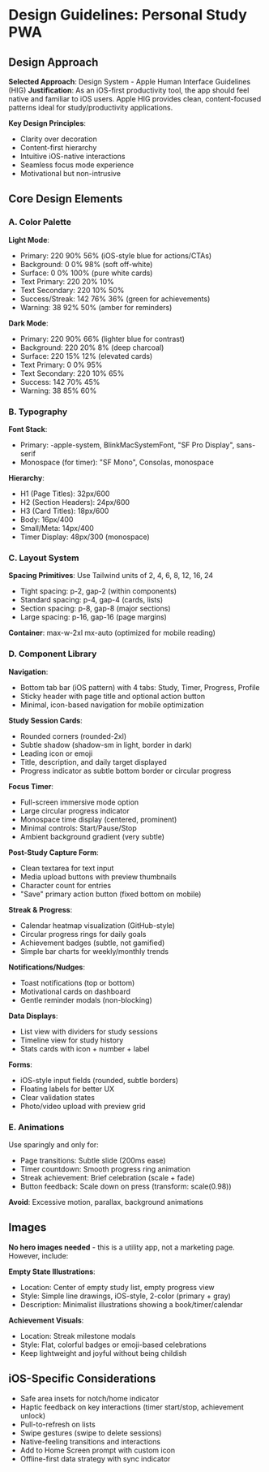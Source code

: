 # Design Guidelines: Personal Study PWA

## Design Approach

**Selected Approach**: Design System - Apple Human Interface Guidelines (HIG)
**Justification**: As an iOS-first productivity tool, the app should feel native and familiar to iOS users. Apple HIG provides clean, content-focused patterns ideal for study/productivity applications.

**Key Design Principles**:
- Clarity over decoration
- Content-first hierarchy
- Intuitive iOS-native interactions
- Seamless focus mode experience
- Motivational but non-intrusive

## Core Design Elements

### A. Color Palette

**Light Mode**:
- Primary: 220 90% 56% (iOS-style blue for actions/CTAs)
- Background: 0 0% 98% (soft off-white)
- Surface: 0 0% 100% (pure white cards)
- Text Primary: 220 20% 10%
- Text Secondary: 220 10% 50%
- Success/Streak: 142 76% 36% (green for achievements)
- Warning: 38 92% 50% (amber for reminders)

**Dark Mode**:
- Primary: 220 90% 66% (lighter blue for contrast)
- Background: 220 20% 8% (deep charcoal)
- Surface: 220 15% 12% (elevated cards)
- Text Primary: 0 0% 95%
- Text Secondary: 220 10% 65%
- Success: 142 70% 45%
- Warning: 38 85% 60%

### B. Typography

**Font Stack**: 
- Primary: -apple-system, BlinkMacSystemFont, "SF Pro Display", sans-serif
- Monospace (for timer): "SF Mono", Consolas, monospace

**Hierarchy**:
- H1 (Page Titles): 32px/600 
- H2 (Section Headers): 24px/600
- H3 (Card Titles): 18px/600
- Body: 16px/400
- Small/Meta: 14px/400
- Timer Display: 48px/300 (monospace)

### C. Layout System

**Spacing Primitives**: Use Tailwind units of 2, 4, 6, 8, 12, 16, 24
- Tight spacing: p-2, gap-2 (within components)
- Standard spacing: p-4, gap-4 (cards, lists)
- Section spacing: p-8, gap-8 (major sections)
- Large spacing: p-16, gap-16 (page margins)

**Container**: max-w-2xl mx-auto (optimized for mobile reading)

### D. Component Library

**Navigation**:
- Bottom tab bar (iOS pattern) with 4 tabs: Study, Timer, Progress, Profile
- Sticky header with page title and optional action button
- Minimal, icon-based navigation for mobile optimization

**Study Session Cards**:
- Rounded corners (rounded-2xl)
- Subtle shadow (shadow-sm in light, border in dark)
- Leading icon or emoji
- Title, description, and daily target displayed
- Progress indicator as subtle bottom border or circular progress

**Focus Timer**:
- Full-screen immersive mode option
- Large circular progress indicator
- Monospace time display (centered, prominent)
- Minimal controls: Start/Pause/Stop
- Ambient background gradient (very subtle)

**Post-Study Capture Form**:
- Clean textarea for text input
- Media upload buttons with preview thumbnails
- Character count for entries
- "Save" primary action button (fixed bottom on mobile)

**Streak & Progress**:
- Calendar heatmap visualization (GitHub-style)
- Circular progress rings for daily goals
- Achievement badges (subtle, not gamified)
- Simple bar charts for weekly/monthly trends

**Notifications/Nudges**:
- Toast notifications (top or bottom)
- Motivational cards on dashboard
- Gentle reminder modals (non-blocking)

**Data Displays**:
- List view with dividers for study sessions
- Timeline view for study history
- Stats cards with icon + number + label

**Forms**:
- iOS-style input fields (rounded, subtle borders)
- Floating labels for better UX
- Clear validation states
- Photo/video upload with preview grid

### E. Animations

Use sparingly and only for:
- Page transitions: Subtle slide (200ms ease)
- Timer countdown: Smooth progress ring animation
- Streak achievement: Brief celebration (scale + fade)
- Button feedback: Scale down on press (transform: scale(0.98))

**Avoid**: Excessive motion, parallax, background animations

## Images

**No hero images needed** - this is a utility app, not a marketing page. However, include:

**Empty State Illustrations**: 
- Location: Center of empty study list, empty progress view
- Style: Simple line drawings, iOS-style, 2-color (primary + gray)
- Description: Minimalist illustrations showing a book/timer/calendar

**Achievement Visuals**:
- Location: Streak milestone modals
- Style: Flat, colorful badges or emoji-based celebrations
- Keep lightweight and joyful without being childish

## iOS-Specific Considerations

- Safe area insets for notch/home indicator
- Haptic feedback on key interactions (timer start/stop, achievement unlock)
- Pull-to-refresh on lists
- Swipe gestures (swipe to delete sessions)
- Native-feeling transitions and interactions
- Add to Home Screen prompt with custom icon
- Offline-first data strategy with sync indicator